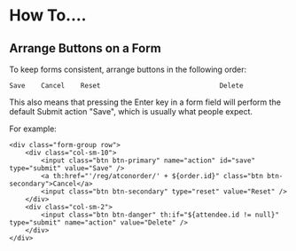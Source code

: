 How To....
==========




Arrange Buttons on a Form
-------------------------

To keep forms consistent, arrange buttons in the following order:

```
Save    Cancel    Reset                              Delete
```

This also means that pressing the Enter key in a form field will perform the default Submit action "Save", which is
usually what people expect.

For example:
```$html
<div class="form-group row">
    <div class="col-sm-10">
        <input class="btn btn-primary" name="action" id="save" type="submit" value="Save" />
        <a th:href="'/reg/atconorder/' + ${order.id}" class="btn btn-secondary">Cancel</a>
        <input class="btn btn-secondary" type="reset" value="Reset" />
    </div>
    <div class="col-sm-2">
        <input class="btn btn-danger" th:if="${attendee.id != null}" type="submit" name="action" value="Delete" />
    </div>
</div>

```
